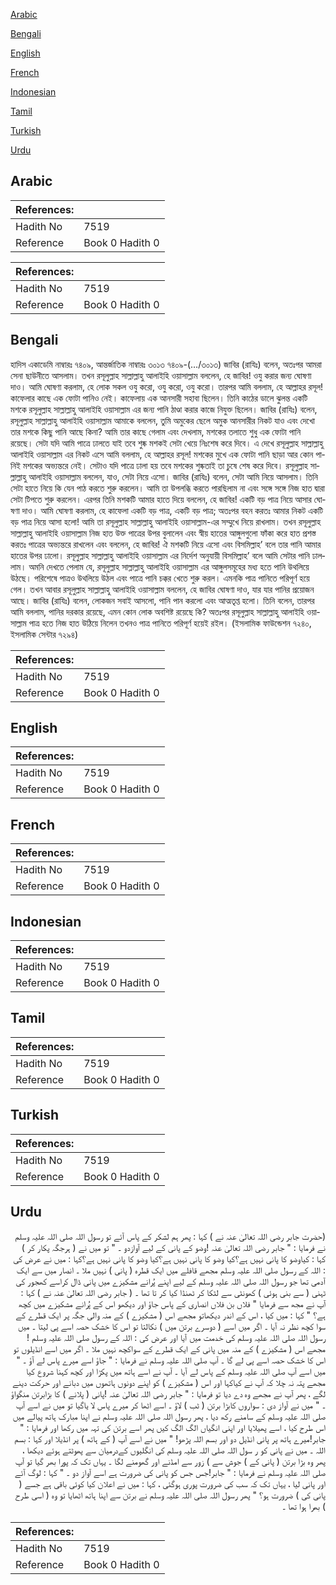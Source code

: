 [Arabic](#arabic)

[Bengali](#bengali)

[English](#english)

[French](#french)

[Indonesian](#indonesian)

[Tamil](#tamil)

[Turkish](#turkish)

[Urdu](#urdu)

## Arabic


<div dir="rtl" lang="ar" style={{fontSize:'larger',backgroundColor:'#f8f9fa',padding:20}}>

</div>
<div style={{backgroundColor:'#f8f9fa',padding:20, marginBottom: 10}}><table> <thead> <tr> <th>References:</th> <th></th> </tr> </thead> <tbody><tr><td>Hadith No</td><td>7519</td></tr><tr><td>Reference</td><td>Book 0 Hadith 0</td></tr></tbody></table></div>


<div dir="rtl" lang="ar" style={{fontSize:'larger',backgroundColor:'#f8f9fa',padding:20}}>

</div>
<div style={{backgroundColor:'#f8f9fa',padding:20, marginBottom: 10}}><table> <thead> <tr> <th>References:</th> <th></th> </tr> </thead> <tbody><tr><td>Hadith No</td><td>7519</td></tr><tr><td>Reference</td><td>Book 0 Hadith 0</td></tr></tbody></table></div>

## Bengali


<div dir="ltr" lang="bn" style={{fontSize:'larger',backgroundColor:'#f8f9fa',padding:20}}>
হাদিস একাডেমি নাম্বারঃ ৭৪০৯, আন্তর্জাতিক নাম্বারঃ ৩০১৩ ৭৪০৯-(…/৩০১৩) জাবির (রাযিঃ) বলেন, অতঃপর আমরা সেনা ছাউনীতে আসলাম। তখন রসূলুল্লাহ সাল্লাল্লাহু আলাইহি ওয়াসাল্লাম বললেন, হে জাবির! ওযু করার জন্য ঘোষণা দাও। আমি ঘোষণা করলাম, হে লোক সকল ওযু করো, ওযু করো, ওযু করো। তারপর আমি বললাম, হে আল্লাহর রসূল! কাফেলার কাছে এক ফোটা পানিও নেই। কাফেলায় এক আনসারী সহাবা ছিলেন। তিনি কাঠের ডালে ঝুলন্ত একটি মশকে রসূলুল্লাহ সাল্লাল্লাহু আলাইহি ওয়াসাল্লাম এর জন্য পানি ঠাণ্ডা করার কাজে নিযুক্ত ছিলেন। জাবির (রাযিঃ) বলেন, রসূলুল্লাহ সাল্লাল্লাহু আলাইহি ওয়াসাল্লাম আমাকে বললেন, তুমি অমুকের ছেলে অমুক আনসারীর নিকট যাও এবং দেখো তার মশকে কিছু পানি আছে কিনা? আমি তার কাছে গেলাম এবং দেখলাম, মশকের তলাতে শুধু এক ফোটা পানি রয়েছে। সেটা যদি আমি পাত্রে ঢালতে যাই তবে শুষ্ক মশকই সেটা খেয়ে নিঃশেষ করে দিবে। এ দেখে রসূলুল্লাহ সাল্লাল্লাহু আলাইহি ওয়াসাল্লাম এর নিকট এসে আমি বললাম, হে আল্লাহর রসূল! মশকের মুখে এক ফোটা পানি ছাড়া আর কোন পানিই মশকের অভ্যন্তরে নেই। সেটাও যদি পাত্রে ঢালা হয় তবে মশকের শুষ্কতাই তা চুষে শেষ করে দিবে। রসূলুল্লাহ সাল্লাল্লাহু আলাইহি ওয়াসাল্লাম বললেন, যাও, সেটা নিয়ে এসো। জাবির (রাযিঃ) বলেন, সেটা আমি নিয়ে আসলাম। তিনি সেটা হাতে নিয়ে কি যেন পাঠ করতে শুরু করলেন। আমি তা উপলব্ধি করতে পারছিলাম না এবং সঙ্গে সঙ্গে নিজ হাত দ্বারা সেটা টিপতে শুরু করলেন। এরপর তিনি মশকটি আমার হাতে দিয়ে বললেন, হে জাবির! একটি বড় পাত্র নিয়ে আসার ঘোষণা দাও। আমি ঘোষণা করলাম, হে কাফেলা একটি বড় পাত্র, একটি বড় পাত্র; অতঃপর বহন করতঃ আমার নিকট একটি বড় পাত্র নিয়ে আসা হলো! আমি তা রসূলুল্লাহ সাল্লাল্লাহু আলাইহি ওয়াসাল্লাম-এর সম্মুখে নিয়ে রাখলাম। তখন রসূলুল্লাহ সাল্লাল্লাহু আলাইহি ওয়াসাল্লাম নিজ হাত উক্ত পাত্রের উপর বুলালেন এবং স্বীয় হাতের আঙ্গুলগুলো ফাঁকা করে হাত প্রশস্ত করতঃ পাত্রের অভ্যন্তরে রাখলেন এবং বললেন, হে জাবির! ঐ মশকটি নিয়ে এসো এবং বিসমিল্লাহ’ বলে তার পানি আমার হাতের উপর ঢালো। রসূলুল্লাহ সাল্লাল্লাহু আলাইহি ওয়াসাল্লাম এর নির্দেশ অনুযায়ী বিসমিল্লাহ’ বলে আমি সেটার পানি ঢাললাম। অমনি দেখতে পেলাম যে, রসূলুল্লাহ সাল্লাল্লাহু আলাইহি ওয়াসাল্লাম এর আঙ্গুলসমূহের মধ্য হতে পানি উথলিয়ে উঠছে। পরিশেষে পাত্রও উথলিয়ে উঠল এবং পাত্রে পানি চক্কর খেতে শুরু করল। এমনকি পাত্র পানিতে পরিপূর্ণ হয়ে গেল। তখন আবার রসূলুল্লাহ সাল্লাল্লাহু আলাইহি ওয়াসাল্লাম বললেন, হে জাবির ঘোষণা দাও, যার যার পানির প্রয়োজন আছে। জাবির (রাযিঃ) বলেন, লোকজন সবাই আসলো, পানি পান করলো এবং আত্মতৃপ্ত হলো। তিনি বলেন, তারপর আমি বললাম, পানির দরকার রয়েছে, এমন কোন লোক অবশিষ্ট রয়েছে কি? অতঃপর রসূলুল্লাহ সাল্লাল্লাহু আলাইহি ওয়াসাল্লাম পাত্র হতে নিজ হাত উঠিয়ে নিলেন তখনও পাত্র পানিতে পরিপূর্ণ হয়েই রইল। (ইসলামিক ফাউন্ডেশন ৭২৪০, ইসলামিক সেন্টার ৭২৯৪)
</div>
<div style={{backgroundColor:'#f8f9fa',padding:20, marginBottom: 10}}><table> <thead> <tr> <th>References:</th> <th></th> </tr> </thead> <tbody><tr><td>Hadith No</td><td>7519</td></tr><tr><td>Reference</td><td>Book 0 Hadith 0</td></tr></tbody></table></div>

## English


<div dir="ltr" lang="en" style={{fontSize:'larger',backgroundColor:'#f8f9fa',padding:20}}>

</div>
<div style={{backgroundColor:'#f8f9fa',padding:20, marginBottom: 10}}><table> <thead> <tr> <th>References:</th> <th></th> </tr> </thead> <tbody><tr><td>Hadith No</td><td>7519</td></tr><tr><td>Reference</td><td>Book 0 Hadith 0</td></tr></tbody></table></div>

## French


<div dir="ltr" lang="fr" style={{fontSize:'larger',backgroundColor:'#f8f9fa',padding:20}}>

</div>
<div style={{backgroundColor:'#f8f9fa',padding:20, marginBottom: 10}}><table> <thead> <tr> <th>References:</th> <th></th> </tr> </thead> <tbody><tr><td>Hadith No</td><td>7519</td></tr><tr><td>Reference</td><td>Book 0 Hadith 0</td></tr></tbody></table></div>

## Indonesian


<div dir="ltr" lang="id" style={{fontSize:'larger',backgroundColor:'#f8f9fa',padding:20}}>

</div>
<div style={{backgroundColor:'#f8f9fa',padding:20, marginBottom: 10}}><table> <thead> <tr> <th>References:</th> <th></th> </tr> </thead> <tbody><tr><td>Hadith No</td><td>7519</td></tr><tr><td>Reference</td><td>Book 0 Hadith 0</td></tr></tbody></table></div>

## Tamil


<div dir="ltr" lang="ta" style={{fontSize:'larger',backgroundColor:'#f8f9fa',padding:20}}>

</div>
<div style={{backgroundColor:'#f8f9fa',padding:20, marginBottom: 10}}><table> <thead> <tr> <th>References:</th> <th></th> </tr> </thead> <tbody><tr><td>Hadith No</td><td>7519</td></tr><tr><td>Reference</td><td>Book 0 Hadith 0</td></tr></tbody></table></div>

## Turkish


<div dir="ltr" lang="tr" style={{fontSize:'larger',backgroundColor:'#f8f9fa',padding:20}}>

</div>
<div style={{backgroundColor:'#f8f9fa',padding:20, marginBottom: 10}}><table> <thead> <tr> <th>References:</th> <th></th> </tr> </thead> <tbody><tr><td>Hadith No</td><td>7519</td></tr><tr><td>Reference</td><td>Book 0 Hadith 0</td></tr></tbody></table></div>

## Urdu


<div dir="rtl" lang="ur" style={{fontSize:'larger',backgroundColor:'#f8f9fa',padding:20}}>
(حضرت جابر رضی اللہ تعالیٰ عنہ نے ) کہا : پھر ہم لشکر کے پاس آئے تو رسول اللہ صلی اللہ علیہ وسلم نے فرمایا : " جابر رضی اللہ تعالیٰ عنہ !وضو کے پانی کے لیے آوازدو ۔ " تو میں نے ( ہرجگہ پکار کر ) کہا : کیاوضو کا پانی نہیں ہے؟کیا وضو کا پانی نہیں ہے؟کیا وضو کا پانی نہیں ہے؟کہا : میں نے عرض کی : اللہ کے رسول صلی اللہ علیہ وسلم مجھے قافلے میں ایک قطرہ ( پانی ) نہیں ملا ۔ انصار میں سے ایک آدمی تھا جو رسول اللہ صلی اللہ علیہ وسلم کے لیے اپنے پُرانے مشکیزے میں پانی ڈال کراسے کھجور کی ٹہنی ( سے بنی ہوئی ) کھونٹی سے لٹکا کر ٹھنڈا کیا کر تا تھا ۔ ( جابر رضی اللہ تعالیٰ عنہ نے ) کہا : آپ نے مجھ سے فرمایا " فلاں بن فلاں انصاری کے پاس جاؤ اور دیکھو اس کے پُرانے مشکیزے میں کچھ ہے؟ " کہا : میں کیا ، اس کے اندر دیکھاتو مجھے اس ( مشکیزے ) کے منہ والی جگہ پر ایک قطرے کے سوا کچھ نظر نہ آیا ۔ اگر میں اسے ( دوسرے برتن میں ) نکالتا تو اس کا خشک حصہ اسے پی لیتا ۔ میں رسول اللہ صلی اللہ علیہ وسلم کی خدمت میں آیا اور عرض کی : اللہ کے رسول صلی اللہ علیہ وسلم ! مجھے اس ( مشکیزے ) کے منہ میں پانی کے ایک قطرے کے سواکچھ نہیں ملا ۔ اگر میں اسے انڈیلوں تو اس کا خشک حصہ اسے پی لے گا ۔ آپ صلی اللہ علیہ وسلم نے فرمایا : " جاؤ اسے میرے پاس لے آؤ ۔ " میں اسے آپ صلی اللہ علیہ وسلم کے پاس لے آیا ۔ آپ نے اسے ہاتھ میں پکڑا اور کچھ کہنا شروع کیا مجھے پتہ نہ چلا کہ آپ نے کیاکہا اور اس ( مشکیزے ) کو اپنے دونوں ہاتھوں میں دبانے اور حرکت دینے لگے ، پھر آپ نے مجھے وہ دے دیا تو فرمایا : " جابر رضی اللہ تعالیٰ عنہ !پانی ( پلانے ) کا بڑابرتن منگواؤ ۔ " میں نے آواز دی : سواروں کابڑا برتن ( ٹب ) لاؤ ۔ اسے اٹھا کر میرے پاس لا یاگیا تو میں نے اسے آپ صلی اللہ علیہ وسلم کے سامنے رکھ دیا ، پھر رسول اللہ صلی اللہ علیہ وسلم نے اپنا مبارک ہاتھ پیالے میں اس طرح کیا ، اسے پھیلایا اور اپنی انگیاں الگ الگ کیں پھر اسے برتن کی تہہ میں رکھا اور فرمایا : " جابر!میرے ہاتھ پر پانی انڈیل دو اور بسم اللہ پڑھو! " میں نے اسے آپ ( کے ہاتھ ) پر انڈیلا اور کہا : بسم اللہ ۔ میں نے پانی کو ر سول اللہ صلی اللہ علیہ وسلم کی انگلیوں کےدرمیان سے پھوٹتے ہوئے دیکھا ، پھر وہ بڑا برتن ( پانی کے ) جوش سے ) زور سے امڈنے اور گھومنے لگا ۔ یہاں تک کہ پورا بھر گیا تو آپ صلی اللہ علیہ وسلم نے فرمایا : " جابر!جس جس کو پانی کی ضرورت ہے اسے آواز دو ۔ " کہا : لوگ آئے اور پانی لیا ، یہاں تک کہ سب کی ضرورت پوری ہوگئی ، کہا : میں نے اعلان کیا کوئی باقی ہے جسے ( پانی کی ) ضرورت ہو؟ " پھر رسول اللہ صلی اللہ علیہ وسلم نے برتن سے اپنا ہاتھ اٹھایا تو وہ ( اسی طرح ) بھرا ہوا تھا ۔
</div>
<div style={{backgroundColor:'#f8f9fa',padding:20, marginBottom: 10}}><table> <thead> <tr> <th>References:</th> <th></th> </tr> </thead> <tbody><tr><td>Hadith No</td><td>7519</td></tr><tr><td>Reference</td><td>Book 0 Hadith 0</td></tr></tbody></table></div>
